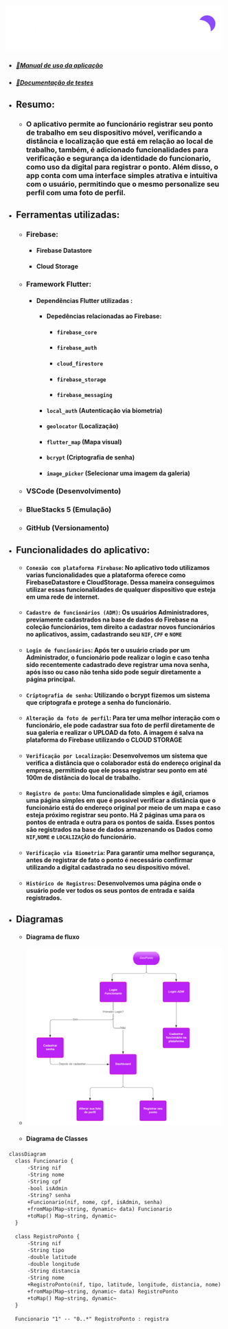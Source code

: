 # <img src="./imagens/logo1.png" align="text-center">

- ##### [📝Manual de uso da aplicação](./imagens/manual.md)
- ##### [📝Documentação de testes](./imagens/testes_unitarios.md)

- ## Resumo:
  - ### O aplicativo permite ao funcionário registrar seu ponto de trabalho em seu dispositivo móvel, verificando a distância e localização que está em relação ao local de trabalho, também, é adicionado funcionalidades para verificação e segurança da identidade do funcionario, como uso da digital para registrar o ponto. Além disso, o app conta com uma interface simples atrativa e intuitiva com o usuário, permitindo que o mesmo personalize seu perfil com uma foto de perfil.

- ## Ferramentas utilizadas:
  - ### Firebase:
    - ####  Firebase Datastore
    - ####  Cloud Storage
  - ### Framework Flutter:
      - #### **Dependências Flutter utilizadas** : 
        - #### Depedências relacionadas ao Firebase: 
            - #### `firebase_core`
            - ####  `firebase_auth`
            - ####  `cloud_firestore`
            - ####  `firebase_storage`
            - ####  `firebase_messaging`
        - #### `local_auth` (Autenticação via biometria)
        - #### `geolocator` (Localização)
        - #### `flutter_map` (Mapa visual)
        - ####  `bcrypt` (Criptografia de senha)
        - ####  `image_picker` (Selecionar uma imagem da galeria)
  - ### VSCode (Desenvolvimento)
  - ### BlueStacks 5 (Emulação)
  - ### GitHub (Versionamento)

- ## Funcionalidades do aplicativo:
  - #### `Conexão com plataforma Firebase`: No aplicativo todo utilizamos varias funcionalidades que a plataforma oferece como FirebaseDatastore e CloudStorage. Dessa maneira conseguimos utilizar essas funcionalidades de qualquer dispositivo que esteja em uma rede de internet.
  - #### `Cadastro de funcionários (ADM)`: Os usuários Administradores, previamente cadastrados na base de dados do Firebase na coleção funcionários, tem direito a cadastrar novos funcionários no aplicativos, assim, cadastrando seu `NIF`, `CPF` e `NOME`
  - #### `Login de funcionários`: Após ter o usuário criado por um Administrador, o funcionário pode realizar o login e caso tenha sido recentemente cadastrado deve registrar uma nova senha, após isso ou caso não tenha sido pode seguir diretamente a página principal.
  - #### `Criptografia de senha`: Utilizando o bcrypt fizemos um sistema que criptografa e protege a senha do funcionário.
  - #### `Alteração da foto de perfil`: Para ter uma melhor interação com o funcionário, ele pode cadastrar sua foto de perfil diretamente de sua galeria e realizar o UPLOAD da foto. A imagem é salva na plataforma do Firebase utilizando o CLOUD STORAGE
  - #### `Verificação por Localização`: Desenvolvemos um sistema que verifica a distância que o colaborador está do endereço original da empresa, permitindo que ele possa registrar seu ponto em até 100m de distância do local de trabalho.
  - #### `Registro de ponto`: Uma funcionalidade simples e ágil, criamos uma página simples em que é possivel verificar a distância que o funcionário está do endereço original por meio de um mapa e caso esteja próximo registrar seu ponto. Há 2 páginas uma para os pontos de entrada e outra para os pontos de saída. Esses pontos são registrados na base de dados armazenando os Dados como `NIF`,`NOME` e `LOCALIZAÇÃO` do funcionário. 
  - #### `Verificação via Biometria`: Para garantir uma melhor segurança, antes de registrar de fato o ponto é necessário confirmar utilizando a digital cadastrada no seu dispositivo móvel.
  - #### `Histórico de Registros`: Desenvolvemos uma página onde o usuário pode ver todos os seus pontos de entrada e saída registrados. 
- ## Diagramas
  - #### Diagrama de fluxo
  - <img src="./imagens/_Fluxograma.png">

  - #### Diagrama de Classes
 ```mermaid
  classDiagram
    class Funcionario {
        -String nif
        -String nome
        -String cpf
        -bool isAdmin
        -String? senha
        +Funcionario(nif, nome, cpf, isAdmin, senha)
        +fromMap(Map~string, dynamic~ data) Funcionario
        +toMap() Map~string, dynamic~
    }
    
    class RegistroPonto {
        -String nif
        -String tipo
        -double latitude
        -double longitude
        -String distancia
        -String nome
        +RegistroPonto(nif, tipo, latitude, longitude, distancia, nome)
        +fromMap(Map~string, dynamic~ data) RegistroPonto
        +toMap() Map~string, dynamic~
    }
    
    Funcionario "1" -- "0..*" RegistroPonto : registra
  ```
